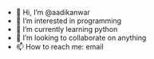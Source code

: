 - 👋 Hi, I’m @aadikanwar
- 👀 I’m interested in programming
- 🌱 I’m currently learning python
- 💞️ I’m looking to collaborate on anything
- 📫 How to reach me: email

